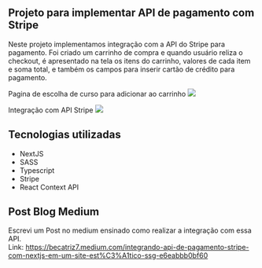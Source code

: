 ## Projeto para implementar API de pagamento com Stripe
Neste projeto implementamos integração com a API do Stripe para pagamento. 
Foi criado um carrinho de compra e quando usuário reliza o checkout,
é apresentado na tela os itens do carrinho, valores de cada item e soma total, e também 
os campos para inserir cartão de crédito para pagamento.

Pagina de escolha de curso para adicionar ao carrinho
![](https://imgur.com/iAD7J8b.png)

Integração com API Stripe
![](https://imgur.com/hAnwN9k.png)

## Tecnologias utilizadas
* NextJS
* SASS
* Typescript
* Stripe
* React Context API

## Post Blog Medium
Escrevi um Post no medium ensinado como realizar a integração com essa API.<br/>
Link: https://becatriz7.medium.com/integrando-api-de-pagamento-stripe-com-nextjs-em-um-site-est%C3%A1tico-ssg-e6eabbb0bf60
